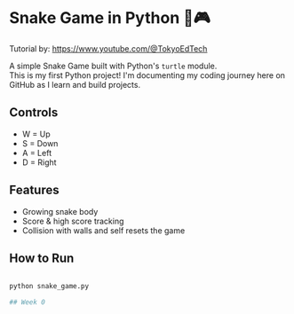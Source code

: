 # Snake Game in Python 🐍🎮 

Tutorial by: https://www.youtube.com/@TokyoEdTech

A simple Snake Game built with Python's `turtle` module.  
This is my first Python project! I'm documenting my coding journey here on GitHub as I learn and build projects.

## Controls
- W = Up
- S = Down
- A = Left
- D = Right  

## Features
- Growing snake body
- Score & high score tracking
- Collision with walls and self resets the game

## How to Run
```bash

python snake_game.py

## Week 0
